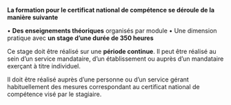 **La formation pour le certificat national de compétence se déroule de la manière suivante**

• **Des enseignements théoriques** organisés par module
• Une dimension pratique avec **un stage d’une durée de 350 heures**

Ce stage doit être réalisé sur une **période continue**. Il peut être réalisé au sein d’un service mandataire, d’un établissement ou auprès d’un mandataire exerçant à titre individuel.

Il doit être réalisé auprès d’une personne ou d’un service gérant habituellement des mesures correspondant au certificat national de compétence visé par le stagiaire.
